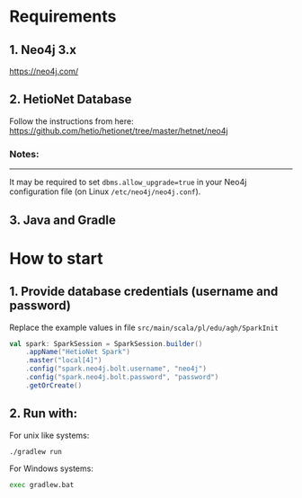 # Requirements

## 1. Neo4j 3.x

https://neo4j.com/

## 2. HetioNet Database

Follow the instructions from here: https://github.com/hetio/hetionet/tree/master/hetnet/neo4j

### Notes:

-----
It may be required to set `dbms.allow_upgrade=true` in your Neo4j configuration file (on Linux `/etc/neo4j/neo4j.conf`).

## 3. Java and Gradle

# How to start

## 1. Provide database credentials (username and password)

Replace the example values in file
`src/main/scala/pl/edu/agh/SparkInit`
```scala
val spark: SparkSession = SparkSession.builder()
    .appName("HetioNet Spark")
    .master("local[4]")
    .config("spark.neo4j.bolt.username", "neo4j")
    .config("spark.neo4j.bolt.password", "password")
    .getOrCreate()
```

## 2. Run with:

For unix like systems:
```bash
./gradlew run
```
For Windows systems:
```bash
exec gradlew.bat
```